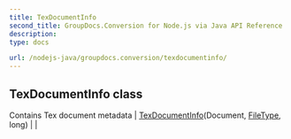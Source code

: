 ```yaml
---
title: TexDocumentInfo
second_title: GroupDocs.Conversion for Node.js via Java API Reference
description: 
type: docs

url: /nodejs-java/groupdocs.conversion/texdocumentinfo/
---
```


## TexDocumentInfo class
Contains Tex document metadata
| [TexDocumentInfo](texdocumentinfo)(Document, [FileType](../filetype), long) |  |
